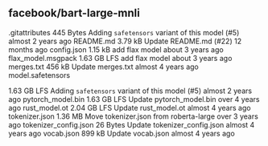 ## facebook/bart-large-mnli

.gitattributes
445 Bytes
Adding `safetensors` variant of this model (#5)
almost 2 years ago
README.md
3.79 kB
Update README.md (#22)
12 months ago
config.json
1.15 kB
add flax model
about 3 years ago
flax_model.msgpack
1.63 GB
LFS
add flax model
about 3 years ago
merges.txt
456 kB
Update merges.txt
almost 4 years ago
model.safetensors

1.63 GB
LFS
Adding `safetensors` variant of this model (#5)
almost 2 years ago
pytorch_model.bin
1.63 GB
LFS
Update pytorch_model.bin
over 4 years ago
rust_model.ot
2.04 GB
LFS
Update rust_model.ot
almost 4 years ago
tokenizer.json
1.36 MB
Move tokenizer.json from roberta-large
over 3 years ago
tokenizer_config.json
26 Bytes
Update tokenizer_config.json
almost 4 years ago
vocab.json
899 kB
Update vocab.json
almost 4 years ago
